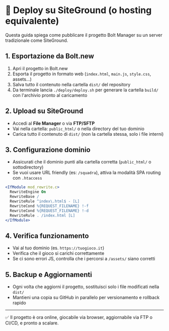 # 🚀 Deploy su SiteGround (o hosting equivalente)

Questa guida spiega come pubblicare il progetto Bolt Manager su un server tradizionale come SiteGround.

## 1. Esportazione da Bolt.new
1. Apri il progetto in Bolt.new
2. Esporta il progetto in formato web (`index.html`, `main.js`, `style.css`, assets...)
3. Salva tutto il contenuto nella cartella `dist/` del repository
4. Da terminale lancia `./deploy/deploy.sh` per generare la cartella `build/` con l'archivio pronto al caricamento

## 2. Upload su SiteGround
- Accedi al **File Manager** o via **FTP/SFTP**
- Vai nella cartella: `public_html/` o nella directory del tuo dominio
- Carica tutto il contenuto di `dist/` (non la cartella stessa, solo i file interni)

## 3. Configurazione dominio
- Assicurati che il dominio punti alla cartella corretta (`public_html/` o sottodirectory)
- Se vuoi usare URL friendly (es: `/squadra`), attiva la modalità SPA routing con `.htaccess`

```apache
<IfModule mod_rewrite.c>
  RewriteEngine On
  RewriteBase /
  RewriteRule ^index\.html$ - [L]
  RewriteCond %{REQUEST_FILENAME} !-f
  RewriteCond %{REQUEST_FILENAME} !-d
  RewriteRule . /index.html [L]
</IfModule>
```

## 4. Verifica funzionamento
- Vai al tuo dominio (es. `https://tuogioco.it`)
- Verifica che il gioco si carichi correttamente
- Se ci sono errori JS, controlla che i percorsi a `/assets/` siano corretti

## 5. Backup e Aggiornamenti
- Ogni volta che aggiorni il progetto, sostituisci solo i file modificati nella `dist/`
- Mantieni una copia su GitHub in parallelo per versionamento e rollback rapido

---

✅ Il progetto è ora online, giocabile via browser, aggiornabile via FTP o CI/CD, e pronto a scalare.
